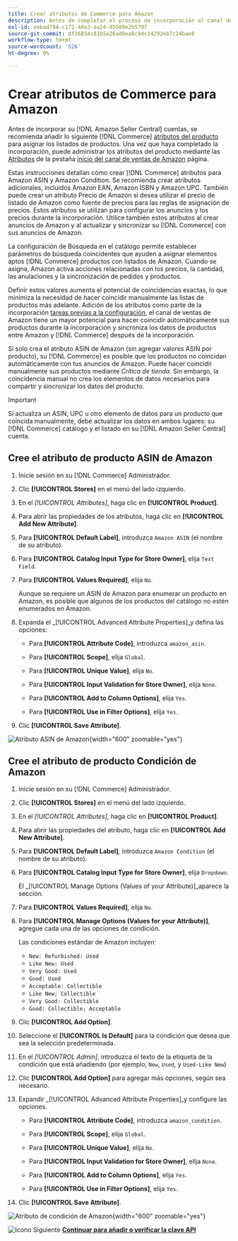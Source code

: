 ```yaml
---
title: Crear atributos de Commerce para Amazon
description: Antes de completar el proceso de incorporación al canal de ventas de Amazon, asegúrese de que dispone de los [!UICONTROL Commerce] atributos del producto.
exl-id: eebad794-c171-40a3-aa24-d5509e2b5797
source-git-commit: df26834c81b5e26ad0ea8c94c14292eb7c24bae8
workflow-type: tm+mt
source-wordcount: '526'
ht-degree: 0%

---
```


# Crear atributos de Commerce para Amazon

Antes de incorporar su [!DNL Amazon Seller Central] cuentas, se recomienda añadir lo siguiente [!DNL Commerce] [atributos del producto](https://experienceleague.adobe.com/docs/commerce-admin/catalog/product-attributes/product-attributes.html) para asignar los listados de productos. Una vez que haya completado la incorporación, puede administrar los atributos del producto mediante las [Atributos](./managing-attributes.md) de la pestaña [inicio del canal de ventas de Amazon](./amazon-sales-channel-home.md) página.

Estas instrucciones detallan cómo crear [!DNL Commerce] atributos para Amazon ASIN y Amazon Condition. Se recomienda crear atributos adicionales, incluidos Amazon EAN, Amazon ISBN y Amazon UPC. También puede crear un atributo Precio de Amazon si desea utilizar el precio de listado de Amazon como fuente de precios para las reglas de asignación de precios. Estos atributos se utilizan para configurar los anuncios y los precios durante la incorporación. Utilice también estos atributos al crear anuncios de Amazon y al actualizar y sincronizar su [!DNL Commerce] con sus anuncios de Amazon.

La configuración de Búsqueda en el catálogo permite establecer parámetros de búsqueda coincidentes que ayuden a asignar elementos aptos [!DNL Commerce] productos con listados de Amazon. Cuando se asigna, Amazon activa acciones relacionadas con los precios, la cantidad, las anulaciones y la sincronización de pedidos y productos.

Definir estos valores aumenta el potencial de coincidencias exactas, lo que minimiza la necesidad de hacer coincidir manualmente las listas de productos más adelante. Adición de los atributos como parte de la incorporación [tareas previas a la configuración](./amazon-pre-setup-tasks.md), el canal de ventas de Amazon tiene un mayor potencial para hacer coincidir automáticamente sus productos durante la incorporación y sincroniza los datos de productos entre Amazon y [!DNL Commerce] después de la incorporación.

Si solo crea el atributo ASIN de Amazon (sin agregar valores ASIN por producto), su [!DNL Commerce] es posible que los productos no coincidan automáticamente con tus anuncios de Amazon. Puede hacer coincidir manualmente sus productos mediante _Crítica de tienda_. Sin embargo, la coincidencia manual no crea los elementos de datos necesarios para compartir y sincronizar los datos del producto.

>[!IMPORTANT]
>
>Si actualiza un ASIN, UPC u otro elemento de datos para un producto que coincida manualmente, debe actualizar los datos en ambos lugares: su [!DNL Commerce] catálogo y el listado en su [!DNL Amazon Seller Central] cuenta.

## Cree el atributo de producto ASIN de Amazon

1. Inicie sesión en su [!DNL Commerce] Administrador.

1. Clic **[!UICONTROL Stores]** en el menú del lado izquierdo.

1. En el _[!UICONTROL Attributes]_, haga clic en **[!UICONTROL Product]**.

1. Para abrir las propiedades de los atributos, haga clic en **[!UICONTROL Add New Attribute]**.

1. Para **[!UICONTROL Default Label]**, introduzca `Amazon ASIN` (el nombre de su atributo).

1. Para **[!UICONTROL Catalog Input Type for Store Owner]**, elija `Text Field`.

1. Para **[!UICONTROL Values Required]**, elija `No`.

   Aunque se requiere un ASIN de Amazon para enumerar un producto en Amazon, es posible que algunos de los productos del catálogo no estén enumerados en Amazon.

1. Expanda el _[!UICONTROL Advanced Attribute Properties]_y defina las opciones:

   - Para **[!UICONTROL Attribute Code]**, introduzca `amazon_asin`.

   - Para **[!UICONTROL Scope]**, elija `Global`.

   - Para **[!UICONTROL Unique Value]**, elija `No`.

   - Para **[!UICONTROL Input Validation for Store Owner]**, elija `None`.

   - Para **[!UICONTROL Add to Column Options]**, elija `Yes`.

   - Para **[!UICONTROL Use in Filter Options]**, elija `Yes`.

1. Clic **[!UICONTROL Save Attribute]**.

![Atributo ASIN de Amazon](assets/creating-asin-attribute.png){width="600" zoomable="yes"}

## Cree el atributo de producto Condición de Amazon

1. Inicie sesión en su [!DNL Commerce] Administrador.

1. Clic **[!UICONTROL Stores]** en el menú del lado izquierdo.

1. En el _[!UICONTROL Attributes]_, haga clic en **[!UICONTROL Product]**.

1. Para abrir las propiedades del atributo, haga clic en **[!UICONTROL Add New Attribute]**.

1. Para **[!UICONTROL Default Label]**, introduzca `Amazon Condition` (el nombre de su atributo).

1. Para **[!UICONTROL Catalog Input Type for Store Owner]**, elija `Dropdown`.

   El _[!UICONTROL Manage Options (Values of your Attribute)]_aparece la sección.

1. Para **[!UICONTROL Values Required]**, elija `No`.

1. Para **[!UICONTROL Manage Options (Values for your Attribute)]**, agregue cada una de las opciones de condición.

   Las condiciones estándar de Amazon incluyen:

   - `New: Refurbished: Used`
   - `Like New: Used`
   - `Very Good: Used`
   - `Good: Used`
   - `Acceptable: Collectible`
   - `Like New; Collectible`
   - `Very Good: Collectible`
   - `Good: Collectible; Acceptable`

1. Clic **[!UICONTROL Add Option]**.

1. Seleccione el **[!UICONTROL Is Default]** para la condición que desea que sea la selección predeterminada.

1. En el _[!UICONTROL Admin]_, introduzca el texto de la etiqueta de la condición que está añadiendo (por ejemplo, `New`, `Used`, y `Used-Like New`)

1. Clic **[!UICONTROL Add Option]** para agregar más opciones, según sea necesario.

1. Expandir _[!UICONTROL Advanced Attribute Properties]_y configure las opciones.

   - Para **[!UICONTROL Attribute Code]**, introduzca `amazon_condition`.

   - Para **[!UICONTROL Scope]**, elija `Global`.

   - Para **[!UICONTROL Unique Value]**, elija `No`.

   - Para **[!UICONTROL Input Validation for Store Owner]**, elija `None`.

   - Para **[!UICONTROL Add to Column Options]**, elija `Yes`.

   - Para **[!UICONTROL Use in Filter Options]**, elija `Yes`.

1. Clic **[!UICONTROL Save Attribute]**.

![Atributo de condición de Amazon](assets/creating-amazon-condition-attribute.png){width="600" zoomable="yes"}

![Icono Siguiente](assets/btn-next.png) [**Continuar para añadir o verificar la clave API**](./amazon-verify-api-key.md)
